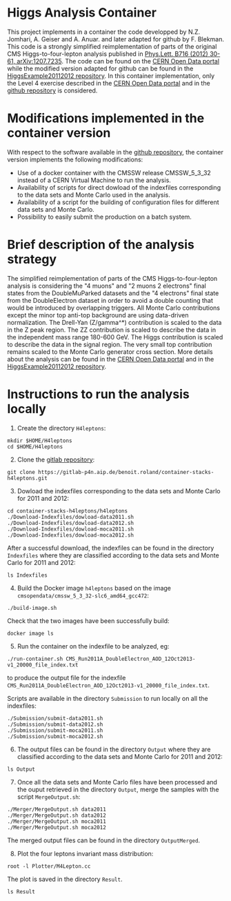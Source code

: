 # Higgs Analysis Container

This project implements in a container the code developped by N.Z. Jomhari, A. Geiser and A. Anuar. and later adapted for github by F. Blekman.
This code is a strongly simplified reimplementation of parts of the original CMS Higgs-to-four-lepton analysis published in [Phys.Lett. B716 (2012) 30-61, 
arXiv:1207.7235](https://inspirehep.net/record/1124338?ln=en). The code can be found on the [CERN Open Data portal](http://opendata.cern.ch/record/5500)  
while the modified version adapted for github can be found in the [HiggsExample20112012 repository](https://github.com/cms-opendata-analyses/HiggsExample20112012/). 
In this container implementation, only the Level 4 exercise described in the [CERN Open Data portal](http://opendata.cern.ch/record/5500) 
and in the [github repository](https://github.com/cms-opendata-analyses/HiggsExample20112012/) is considered. 

# Modifications implemented in the container version

With respect to the software available in the [github repository](https://github.com/cms-opendata-analyses/HiggsExample20112012/), the container version implements
the following modifications:
* Use of a docker container with the CMSSW release CMSSW_5_3_32 instead of a CERN Virtual Machine to run the analysis.
* Availability of scripts for direct dowload of the indexfiles corresponding to the data sets and Monte Carlo used in the analysis.
* Availability of a script for the building of configuration files for different data sets and Monte Carlo.
* Possibility to easily submit the production on a batch system.

# Brief description of the analysis strategy

The simplified reimplementation of parts of the CMS Higgs-to-four-lepton analysis is considering the "4 muons" and "2 muons 2 electrons" final states 
from the DoubleMuParked datasets and the "4 electrons" final state from the DoubleElectron dataset in order to avoid a double counting that would be
introduced by overlapping triggers. All Monte Carlo contributions except the minor top anti-top background are using data-driven normalization.
The Drell-Yan (Z/gamma^*) contribution is scaled to the data in the Z peak region. The ZZ contribution is scaled to describe the data in the independent mass range 
180-600 GeV. The Higgs contribution is scaled to describe the data in the signal region. The very small top contribution remains scaled to the Monte Carlo generator 
cross section. More details about the analysis can be found in the [CERN Open Data portal](http://opendata.cern.ch/record/5500) 
and in the [HiggsExample20112012 repository](https://github.com/cms-opendata-analyses/HiggsExample20112012/).     

# Instructions to run the analysis locally

1. Create the directory `H4leptons`:

```
mkdir $HOME/H4leptons
cd $HOME/H4leptons
```

2. Clone the [gitlab repository](https://gitlab-p4n.aip.de/benoit.roland/container-stacks-h4leptons/-/tree/main/h4leptons):

```
git clone https://gitlab-p4n.aip.de/benoit.roland/container-stacks-h4leptons.git
```

3. Dowload the indexfiles corresponding to the data sets and Monte Carlo for 2011 and 2012: 

```
cd container-stacks-h4leptons/h4leptons
./Download-Indexfiles/dowload-data2011.sh
./Download-Indexfiles/dowload-data2012.sh
./Download-Indexfiles/dowload-moca2011.sh
./Download-Indexfiles/dowload-moca2012.sh
```

After a successful download, the indexfiles can be found in the directory `Indexfiles` where they
are classified according to the data sets and Monte Carlo for 2011 and 2012:

```
ls Indexfiles
```

4. Build the Docker image `h4leptons` based on the image `cmsopendata/cmssw_5_3_32-slc6_amd64_gcc472`:

```
./build-image.sh
```

Check that the two images have been successfully build:

``` 
docker image ls
```

5. Run the container on the indexfile to be analyzed, eg:

```
./run-container.sh CMS_Run2011A_DoubleElectron_AOD_12Oct2013-v1_20000_file_index.txt
```

to produce the output file for the indexfile `CMS_Run2011A_DoubleElectron_AOD_12Oct2013-v1_20000_file_index.txt`.

Scripts are available in the directory `Submission` to run locally on all the indexfiles: 


```
./Submission/submit-data2011.sh
./Submission/submit-data2012.sh
./Submission/submit-moca2011.sh
./Submission/submit-moca2012.sh
```

6. The output files can be found in the directory `Output` where they are classified 
according to the data sets and Monte Carlo for 2011 and 2012:

```
ls Output
```

7. Once all the data sets and Monte Carlo files have been processed and the ouput retrieved in the directory `Output`, merge the samples with the script `MergeOutput.sh`:

```
./Merger/MergeOutput.sh data2011
./Merger/MergeOutput.sh data2012
./Merger/MergeOutput.sh moca2011
./Merger/MergeOutput.sh moca2012
```

The merged output files can be found in the directory `OutputMerged`.

8. Plot the four leptons invariant mass distribution:

```
root -l Plotter/M4Lepton.cc
```

The plot is saved in the directory `Result`.

```
ls Result
```

